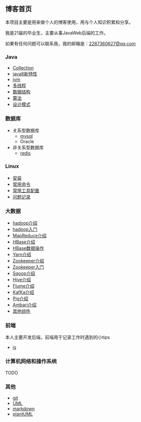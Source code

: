 ## 博客首页

本项目主要是用来做个人的博客使用，用与个人知识积累和分享。

我是21届的毕业生，主要从事JavaWeb后端的工作。

如果有任何问题可以联系我，我的邮箱是：2287360627@qq.com

### Java

- [Collection](https://github.com/youcai922/youcai922.github.io/tree/main/01.java/00.Collection)
- [java8新特性](https://github.com/youcai922/youcai922.github.io/tree/main/01.java/01java8%E6%96%B0%E7%89%B9%E6%80%A7)
- [jvm](https://github.com/youcai922/youcai922.github.io/tree/main/01.java/02.jvm)
- [多线程](https://github.com/youcai922/youcai922.github.io/tree/main/01.java/03.%E5%A4%9A%E7%BA%BF%E7%A8%8B)
- [数据结构](https://github.com/youcai922/youcai922.github.io/tree/main/01.java/%E6%95%B0%E6%8D%AE%E7%BB%93%E6%9E%84)
- [算法](https://github.com/youcai922/youcai922.github.io/tree/main/01.java/05.%E6%95%B0%E6%8D%AE%E7%BB%93%E6%9E%84)
- [设计模式](https://github.com/youcai922/youcai922.github.io/tree/main/01.java/04.%E8%AE%BE%E8%AE%A1%E6%A8%A1%E5%BC%8F)



### 数据库

- 关系型数据库
  - [mysql](https://github.com/youcai922/youcai922.github.io/tree/main/02.dataBase/mysql)
  - Oracle
- 非关系型数据库
  - [redis](https://github.com/youcai922/youcai922.github.io/tree/main/02.dataBase/redis)

### Linux

- [安装](https://github.com/youcai922/youcai922.github.io/blob/main/03.Linux/00%E5%AE%89%E8%A3%85.md)
- [常用命令](https://github.com/youcai922/youcai922.github.io/blob/main/03.Linux/01%E5%B8%B8%E7%94%A8%E5%91%BD%E4%BB%A4.md)
- [常用工具配置](https://github.com/youcai922/youcai922.github.io/blob/main/03.Linux/02%E5%B8%B8%E7%94%A8%E5%B7%A5%E5%85%B7%E9%85%8D%E7%BD%AE.md)
- [问题记录](https://github.com/youcai922/youcai922.github.io/blob/main/03.Linux/03%E9%97%AE%E9%A2%98%E8%AE%B0%E5%BD%95.md)

### 大数据

- [hadoop介绍](https://github.com/youcai922/youcai922.github.io/blob/main/04.BigData/01-0Hadoop%E4%BB%8B%E7%BB%8D.md)
- [hadoop入门](https://github.com/youcai922/youcai922.github.io/blob/main/04.BigData/01-1Hadoop%E5%85%A5%E9%97%A8.md)
- [MapReduce介绍](https://github.com/youcai922/youcai922.github.io/blob/main/04.BigData/02-0MapReduce%E4%BB%8B%E7%BB%8D.md)
- [HBase介绍](https://github.com/youcai922/youcai922.github.io/blob/main/04.BigData/03-0HBase%E4%BB%8B%E7%BB%8D.md)
- [HBase数据操作](https://github.com/youcai922/youcai922.github.io/blob/main/04.BigData/03-1HBase%E6%95%B0%E6%8D%AE%E6%93%8D%E4%BD%9C.md)
- [Yarn介绍](https://github.com/youcai922/youcai922.github.io/blob/main/04.BigData/04-0Yarn%E4%BB%8B%E7%BB%8D.md)
- [Zookeeper介绍](https://github.com/youcai922/youcai922.github.io/blob/main/04.BigData/05-0Zookeeper%E4%BB%8B%E7%BB%8D.md)
- [Zookeeper入门](https://github.com/youcai922/youcai922.github.io/blob/main/04.BigData/05-1Zookeeper%E5%85%A5%E9%97%A8.md)
- [Sqoop介绍](https://github.com/youcai922/youcai922.github.io/blob/main/04.BigData/06-0Sqoop%E4%BB%8B%E7%BB%8D.md)
- [Hive介绍](https://github.com/youcai922/youcai922.github.io/blob/main/04.BigData/07-0Hive%E4%BB%8B%E7%BB%8D.md)
- [Flume介绍](https://github.com/youcai922/youcai922.github.io/blob/main/04.BigData/08-0Flume%E4%BB%8B%E7%BB%8D.md)
- [KafKa介绍](https://github.com/youcai922/youcai922.github.io/blob/main/04.BigData/09-0Kafka%E4%BB%8B%E7%BB%8D.md)
- [Pig介绍](https://github.com/youcai922/youcai922.github.io/blob/main/04.BigData/10-0Pig%E4%BB%8B%E7%BB%8D.md)
- [Ambari介绍](https://github.com/youcai922/youcai922.github.io/blob/main/04.BigData/11-0Ambari%E4%BB%8B%E7%BB%8D.md)
- [其他组件](https://github.com/youcai922/youcai922.github.io/blob/main/04.BigData/12-0%E5%85%B6%E4%BB%96%E7%BB%84%E4%BB%B6%E7%9A%84%E4%BB%8B%E7%BB%8D.md)

### 前端

本人主要开发后端，前端用于记录工作时遇到的小tips

- [js](https://github.com/youcai922/youcai922.github.io/blob/main/05.%E5%89%8D%E7%AB%AF/js/%E5%B7%A5%E4%BD%9C%E7%BB%8F%E9%AA%8C.md)

### 计算机网络和操作系统

TODO

### 其他

- [git](https://github.com/youcai922/youcai922.github.io/blob/main/05.other/git.md)
- [UML](https://github.com/youcai922/youcai922.github.io/blob/main/20.other/UML.md)
- [markdown](https://github.com/youcai922/youcai922.github.io/blob/main/05.other/markdown.md)
- [plantUML](https://github.com/youcai922/youcai922.github.io/blob/main/20.other/plantUML.md)

